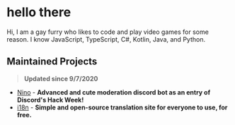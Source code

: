 # hello there
Hi, I am a gay furry who likes to code and play video games for some reason. I know JavaScript, TypeScript, C#, Kotlin, Java, and Python.

## Maintained Projects
> **Updated since 9/7/2020**

- [Nino](https://github.com/NinoDiscord/Nino) - **Advanced and cute moderation discord bot as an entry of Discord's Hack Week!**
- [i18n](https://github.com/auguwu/i18n) - **Simple and open-source translation site for everyone to use, for free.**